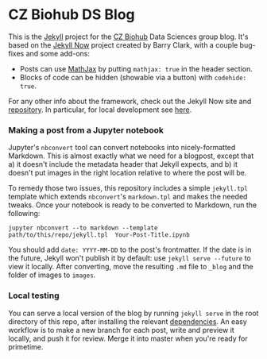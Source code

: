 # CZ Biohub DS Blog

This is the [Jekyll](https://github.com/jekyll/jekyll) project for the [CZ Biohub](https://www.czbiohub.org) Data Sciences group blog. It's based on the [Jekyll Now](http://www.jekyllnow.com/) project created by Barry Clark, with a couple bug-fixes and some add-ons:

- Posts can use [MathJax](https://www.mathjax.org/) by putting `mathjax: true` in the header section.
- Blocks of code can be hidden (showable via a button) with `codehide: true`.

For any other info about the framework, check out the Jekyll Now site and [repository](https://github.com/barryclark/jekyll-now). In particular, for local development see [here](https://github.com/barryclark/jekyll-now#local-development).

### Making a post from a Jupyter notebook

Jupyter's `nbconvert` tool can convert notebooks into nicely-formatted Markdown. This is almost exactly what we need for a blogpost, except that a) it doesn't include the metadata header that Jekyll expects, and b) it doesn't put images in the right location relative to where the post will be.

To remedy those two issues, this repository includes a simple `jekyll.tpl` template which extends `nbconvert`'s `markdown.tpl` and makes the needed tweaks. Once your notebook is ready to be converted to Markdown, run the following:

```
jupyter nbconvert --to markdown --template path/to/this/repo/jekyll.tpl  Your-Post-Title.ipynb
```

You should add `date: YYYY-MM-DD` to the post's frontmatter. If the date is in the future, Jekyll won't publish it by default: use `jekyll serve --future` to view it locally. After converting, move the resulting `.md` file to `_blog` and the folder of images to `images`.

### Local testing

You can serve a local version of the blog by running `jekyll serve` in the root directory of this repo, after installing the relevant [dependencies](https://github.com/barryclark/jekyll-now#local-development). An easy workflow is to make a new branch for each post, write and preview it locally, and push it for review. Merge it into master when you're ready for primetime.
